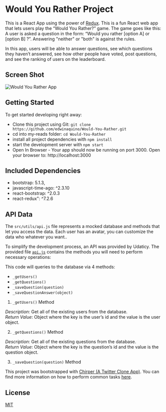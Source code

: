 # Would You Rather Project

This is a React App using the power of [Redux](https://react-redux.js.org/). This is a fun React web app that lets users play the “Would You Rather?” game. The game goes like this: A user is asked a question in the form: “Would you rather [option A] or [option B] ?”. Answering "neither" or "both" is against the rules.

In this app, users will be able to answer questions, see which questions they haven’t answered, see how other people have voted, post questions, and see the ranking of users on the leaderboard.


## Screen Shot
![Would You Rather App](https://user-images.githubusercontent.com/30946443/144736205-34b77d55-4701-4e9f-8c47-18ca4efeba8d.gif)

## Getting Started

To get started developing right away:

* Clone this project using Git: `git clone https://github.com/edwinaquino/Would-You-Rather.git`
* cd into my-reads folder: `cd Would-You-Rather`
* install all project dependencies with `npm install`
* start the development server with `npm start`
* Open In Browser - Your app should now be running on port 3000. Open your browser to: http://localhost:3000

## Included Dependencies

* bootstrap: 5.1.3,
* javascript-time-ago: ^2.3.10
* react-bootstrap: ^2.0.3
* react-redux": ^7.2.6

## API Data

The `src/utils/api.js` file represents a mocked database and methods that let you access the data. Each user has an avatar, you can customize the data who whatever you want..

To simplify the development process, an API was provided by Udaticy. The provided file [`api.js`](https://github.com/udacity/reactnd-chirper-app/tree/new-tweet-logic/src/utils) contains the methods you will need to perform necessary operations:

This code will queries to the database via 4 methods:

* `_getUsers()`
* `_getQuestions()`
* `_saveQuestion(question)`
* `_saveQuestionAnswer(object)`

1) `_getUsers()` Method

*Description*: Get all of the existing users from the database.  
*Return Value*: Object where the key is the user’s id and the value is the user object.

2) `_getQuestions()` Method

*Description*: Get all of the existing questions from the database.  
*Return Value*: Object where the key is the question’s id and the value is the question object.

3) `_saveQuestion(question)` Method

This project was bootstrapped with [Chirper (A Twitter Clone App)](https://github.com/udacity/reactnd-chirper-app/tree/new-tweet-logic). You can find more information on how to perform common tasks [here](https://github.com/udacity/reactnd-chirper-app/blob/master/README.md).

## License
[MIT](https://choosealicense.com/licenses/mit/)
